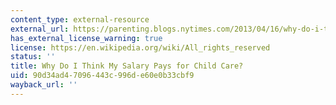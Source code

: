 ```yaml
---
content_type: external-resource
external_url: https://parenting.blogs.nytimes.com/2013/04/16/why-do-i-think-my-salary-pays-for-child-care/?src=rechp&_r=0
has_external_license_warning: true
license: https://en.wikipedia.org/wiki/All_rights_reserved
status: ''
title: Why Do I Think My Salary Pays for Child Care?
uid: 90d34ad4-7096-443c-996d-e60e0b33cbf9
wayback_url: ''
---
```

